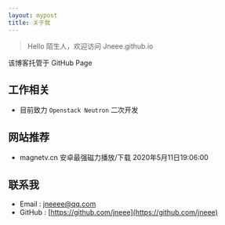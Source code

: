 ```yaml
---
layout: mypost
title: 关于我
---
```


> Hello 陌生人，欢迎访问 Jneee.github.io

该博客托管于 GitHub Page

## 工作相关
- 目前致力 `Openstack Neutron` 二次开发

## 网站推荐
* magnetv.cn 安卓最强磁力播放/下载 2020年5月11日19:06:00

## 联系我

- Email : jneeee@qq.com
- GitHub : [https://github.com/jneee](https://github.com/jneee)

